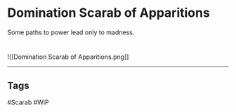 # Domination Scarab of Apparitions
Some paths to power lead only to madness.

#
![[Domination Scarab of Apparitions.png]]

---
## Tags
#Scarab
#WiP 